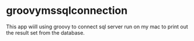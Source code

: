 # groovymssqlconnection

This app wiill using groovy to connect sql server run on my mac to print out the result set from the database.
